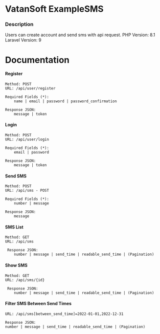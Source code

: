 # VatanSoft ExampleSMS

### Description
Users can create account and send sms with api request.
PHP Version: 8.1
Laravel Version: 9



# Documentation

#### Register
    Method: POST
    URL: /api/user/register

    Required Fields (*):
        name | email | password | password_confirmation

    Response JSON:
        message | token

#### Login
    Method: POST
    URL: /api/user/login

    Required Fields (*):
        email | password

    Response JSON:
        message | token

#### Send SMS
    Method: POST
    URL: /api/sms - POST

    Required Fields (*):
        number | message

    Response JSON:
        message

#### SMS List
    Method: GET
    URL: /api/sms

     Response JSON:
        number | message | send_time | readable_send_time | (Pagination)

#### Show SMS
    Method: GET
    URL: /api/sms/{id}

     Response JSON:
        number | message | send_time | readable_send_time | (Pagination)

#### Filter SMS Between Send Times
    URL: /api/sms[between_send_time]=2022-01-01,2022-12-31

    Response JSON:
    number | message | send_time | readable_send_time | (Pagination)

    

    
